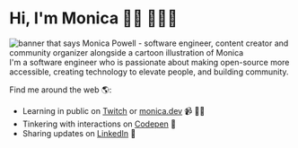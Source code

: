 # Hi, I'm Monica 👋🏾 👩🏾‍💻

<img src="https://raw.githubusercontent.com/M0nica/M0nica/master/gh-header-image.png" alt="banner that says Monica Powell - software engineer, content creator and community organizer alongside a cartoon illustration of Monica">
I'm a software engineer who is passionate about making open-source more accessible, creating technology to elevate people, and building community. 

Find me around the web 🌎:
- Learning in public on <a href="https://www.twitch.tv/blacktechdiva">Twitch</a> or <a href="https://www.monica.dev">monica.dev</a> 📹 ✍🏾
- Tinkering with interactions on <a href="https://codepen.io/m0nica"> Codepen</a> 🏓
- Sharing updates on <a href="https://www.linkedin.com/in/monicampowell/">LinkedIn</a> 💼
